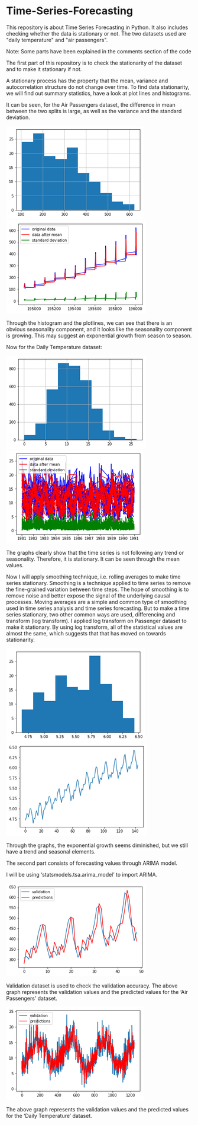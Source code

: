 # Time-Series-Forecasting
This repository is about Time Series Forecasting in Python. It also includes checking whether the data is stationary or not. The two datasets used are "daily temperature" and "air passengers".

Note:  Some parts have been explained in the comments section of the code

The first part of this repository is to check the stationarity of the dataset and to make it stationary if not.

A stationary process has the property that the mean, variance and autocorrelation structure do not change over time.
To find data stationarity, we will find out summary statistics, have a look at plot lines and histograms.

It can be seen, for the Air Passengers dataset, the difference in mean between the two splits is large, as well as the variance and the standard deviation. 

![alt text](https://github.com/faaizuddin/Time-Series-Forecasting/blob/master/HistAP.png)
![alt text](https://github.com/faaizuddin/Time-Series-Forecasting/blob/master/AP.png)

Through the histogram and the plotlines, we can see that there is an obvious seasonality component, and it looks like the seasonality component is growing. This may suggest an exponential growth from season to season.

Now for the Daily Temperature dataset:

![alt text](https://github.com/faaizuddin/Time-Series-Forecasting/blob/master/HistTemp.png)
![alt text](https://github.com/faaizuddin/Time-Series-Forecasting/blob/master/Temp.png)

The graphs clearly show that the time series is not following any trend or seasonality. Therefore, it is stationary. It can be seen through the mean values.

Now I will apply smoothing technique, i.e. rolling averages to make time series stationary. Smoothing is a technique applied to time series to remove the fine-grained variation between time steps. The hope of smoothing is to remove noise and better expose the signal of the underlying causal processes. Moving averages are a simple and common type of smoothing used in time series analysis and time series forecasting.
But to make a time series stationary, two other common ways are used, differencing and transform (log transform). I applied log transform on Passenger dataset to make it stationary.
By using log transform, all of the statistical values are almost the same, which suggests that that has moved on towards stationarity.

![alt text](https://github.com/faaizuddin/Time-Series-Forecasting/blob/master/APLog.png)
![alt text](https://github.com/faaizuddin/Time-Series-Forecasting/blob/master/APLog1.png)

Through the graphs, the exponential growth seems diminished, but we still have a trend and seasonal elements.

The second part consists of forecasting values through ARIMA model.

I will be using ‘statsmodels.tsa.arima_model’ to import ARIMA.

![alt text](https://github.com/faaizuddin/Time-Series-Forecasting/blob/master/APGraph.png)

Validation dataset is used to check the validation accuracy. The above graph represents the validation values and the predicted values for the ‘Air Passengers’ dataset.

![alt text](https://github.com/faaizuddin/Time-Series-Forecasting/blob/master/TempGraph.png)

The above graph represents the validation values and the predicted values for the ‘Daily Temperature’ dataset.

